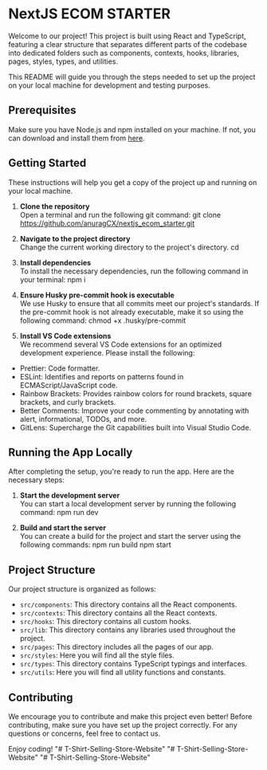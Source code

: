 # NextJS ECOM STARTER

Welcome to our project! This project is built using React and TypeScript, featuring a clear structure that separates different parts of the codebase into dedicated folders such as components, contexts, hooks, libraries, pages, styles, types, and utilities.

This README will guide you through the steps needed to set up the project on your local machine for development and testing purposes.

## Prerequisites

Make sure you have Node.js and npm installed on your machine. If not, you can download and install them from [here](https://nodejs.org/en/download/).

## Getting Started

These instructions will help you get a copy of the project up and running on your local machine.

1. **Clone the repository**  
   Open a terminal and run the following git command:
   git clone https://github.com/anuragCX/nextjs_ecom_starter.git

2. **Navigate to the project directory**  
   Change the current working directory to the project's directory.
   cd <project-directory>

3. **Install dependencies**  
   To install the necessary dependencies, run the following command in your terminal:
   npm i

4. **Ensure Husky pre-commit hook is executable**  
   We use Husky to ensure that all commits meet our project's standards. If the pre-commit hook is not already executable, make it so using the following command:
   chmod +x .husky/pre-commit

5. **Install VS Code extensions**  
   We recommend several VS Code extensions for an optimized development experience. Please install the following:

- Prettier: Code formatter.
- ESLint: Identifies and reports on patterns found in ECMAScript/JavaScript code.
- Rainbow Brackets: Provides rainbow colors for round brackets, square brackets, and curly brackets.
- Better Comments: Improve your code commenting by annotating with alert, informational, TODOs, and more.
- GitLens: Supercharge the Git capabilities built into Visual Studio Code.

## Running the App Locally

After completing the setup, you're ready to run the app. Here are the necessary steps:

1. **Start the development server**  
   You can start a local development server by running the following command:
   npm run dev

2. **Build and start the server**  
   You can create a build for the project and start the server using the following commands:
   npm run build
   npm start

## Project Structure

Our project structure is organized as follows:

- `src/components`: This directory contains all the React components.
- `src/contexts`: This directory contains all the React contexts.
- `src/hooks`: This directory contains all custom hooks.
- `src/lib`: This directory contains any libraries used throughout the project.
- `src/pages`: This directory includes all the pages of our app.
- `src/styles`: Here you will find all the style files.
- `src/types`: This directory contains TypeScript typings and interfaces.
- `src/utils`: Here you will find all utility functions and constants.

## Contributing

We encourage you to contribute and make this project even better! Before contributing, make sure you have set up the project correctly. For any questions or concerns, feel free to contact us.

Enjoy coding!
"# T-Shirt-Selling-Store-Website" 
"# T-Shirt-Selling-Store-Website" 
"# T-Shirt-Selling-Store-Website" 
